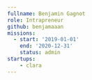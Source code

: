 ```yaml
---
fullname: Benjamin Gagnot
role: Intrapreneur
github: benjamaaan
missions:
  - start: '2019-01-01'
    end: '2020-12-31'
    status: admin
startups: 
    - clara
---
```

